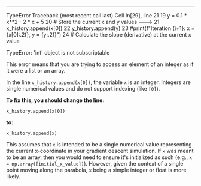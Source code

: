 ---------------------------------------------------------------------------
TypeError                                 Traceback (most recent call last)
Cell In[29], line 21
     19 y = 0.1 * x**2 - 2 * x + 5
     20 # Store the current x and y values
---> 21 x_history.append(x[0])
     22 y_history.append(y)
     23 #print(f"Iteration {i+1}: x = {x[0]:.2f}, y = {y:.2f}")
     24 # Calculate the slope (derivative) at the current x value

TypeError: 'int' object is not subscriptable

This error means that you are trying to access an element of an integer as if it were a list or an array.

In the line `x_history.append(x[0])`, the variable `x` is an integer. Integers are single numerical values and do not support indexing (like `[0]`).

**To fix this, you should change the line:**

`x_history.append(x[0])`

**to:**

`x_history.append(x)`

This assumes that `x` is intended to be a single numerical value representing the current x-coordinate in your gradient descent simulation. If `x` was meant to be an array, then you would need to ensure it's initialized as such (e.g., `x = np.array([initial_x_value])`). However, given the context of a single point moving along the parabola, `x` being a simple integer or float is more likely.
